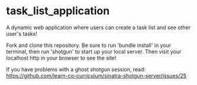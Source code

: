 # task_list_application
A dynamic web application where users can create a task list and see other user's tasks!

Fork and clone this repository. Be sure to run 'bundle install' in your terminal, then run 'shotgun' to start up your local server. Then visit your localhost http in your browser to see the site!

If you have problems with a ghost shotgun session, read: https://github.com/learn-co-curriculum/sinatra-shotgun-server/issues/25
